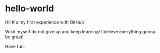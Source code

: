 # hello-world

Hi! It`s my first experience with GitHub

Wish myself do not give up and keep learning!
I believe everything gonna be great!

Have fun.
